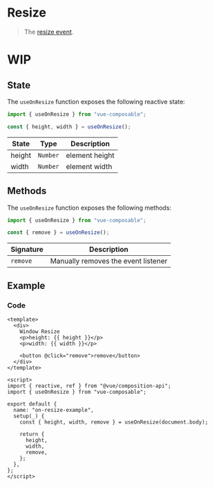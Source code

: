 # Resize

> The [resize event](https://developer.mozilla.org/en-US/docs/Web/API/Window/resize_event).

# WIP

## State

The `useOnResize` function exposes the following reactive state:

```js
import { useOnResize } from "vue-composable";

const { height, width } = useOnResize();
```

| State  | Type     | Description    |
| ------ | -------- | -------------- |
| height | `Number` | element height |
| width  | `Number` | element width  |

## Methods

The `useOnResize` function exposes the following methods:

```js
import { useOnResize } from "vue-composable";

const { remove } = useOnResize();
```

| Signature | Description                         |
| --------- | ----------------------------------- |
| `remove`  | Manually removes the event listener |

## Example

<on-resize-example/>

### Code

```vue
<template>
  <div>
    Window Resize
    <p>height: {{ height }}</p>
    <p>width: {{ width }}</p>

    <button @click="remove">remove</button>
  </div>
</template>

<script>
import { reactive, ref } from "@vue/composition-api";
import { useOnResize } from "vue-composable";

export default {
  name: "on-resize-example",
  setup(_) {
    const { height, width, remove } = useOnResize(document.body);

    return {
      height,
      width,
      remove,
    };
  },
};
</script>
```
